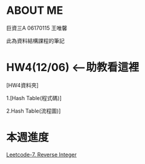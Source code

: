 # ABOUT ME
巨資三A 06170115 王唯馨

此為資料結構課程的筆記

# HW4(12/06) <--助教看這裡

[HW4資料夾]

1.[Hash Table(程式碼)]

2.Hash Table(流程圖)]
# 本週進度

[Leetcode-7. Reverse Integer](https://github.com/wangweihsin/learning-note/blob/master/%E8%87%AA%E5%AD%B8%E4%BD%9C%E6%A5%AD:leetcode/7.%20Reverse%20Integer.ipynb)
